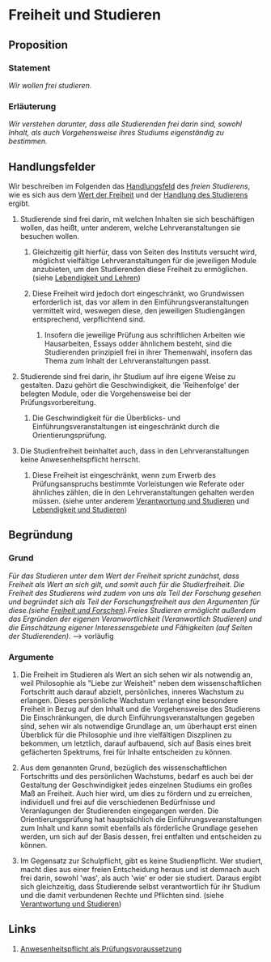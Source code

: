 <!---
   NAME - The NAME of this project is:
ethos

  FILE - The FILENAME of the current file is:
/v2a4.md

  CREATION - This project was CREATED on:
2017-01-28-16:15:00 UTC

  MODIFICATION - This project was last MODIFIED on:
2017-01-28-16:15:00 UTC

  VERSION - The current VERSION of this project is:
<git-commit-hash>-2017-01-28-16:15:00 UTC

  CREATOR(S) - This project was CREATED by:
Michael Czechowski, Martin Maga

  CONTACT - You can CONTACT the creator(s) or developer(s) of this project at:
E-Mail: mail@martinmaga.de

  COPYRIGHT - The COPYRIGHT holder of this project is:
COPYRIGHT (c) 2016 Martin Maga

  LICENSE - This project is LICENSED under the following license:
Martin Maga 2016 CC BY-SA 4.0 https://creativecommons.org

  SUBFILE – This is a SUBFILE! For more INFORMATION on this project go to:
/README.md
--->

# Freiheit und Studieren
## Proposition
### Statement
*Wir wollen frei studieren.*

### Erläuterung
*Wir verstehen darunter, dass alle Studierenden frei darin sind, sowohl Inhalt, als auch Vorgehensweise ihres Studiums eigenständig zu bestimmen.*

## Handlungsfelder
Wir beschreiben im Folgenden das [Handlungsfeld](../synopsis/overview.md) des *freien Studierens*, wie es sich aus dem [Wert der  Freiheit](../values/v2_freedom.md) und der [Handlung des Studierens](../actions/a4_study.md) ergibt.

1. Studierende sind frei darin, mit welchen Inhalten sie sich beschäftigen wollen, das heißt, unter anderem, welche Lehrveranstaltungen sie besuchen wollen.

    1. Gleichzeitig gilt hierfür, dass von Seiten des Instituts versucht wird, möglichst vielfältige Lehrveranstaltungen für die jeweiligen Module anzubieten, um den Studierenden diese Freiheit zu ermöglichen. (siehe [Lebendigkeit und Lehren](../contents/fields/v3a2.md))
    2. Diese Freiheit wird jedoch dort eingeschränkt, wo Grundwissen erforderlich ist, das vor allem in den Einführungsveranstaltungen vermittelt wird, weswegen diese, den jeweiligen Studiengängen entsprechend, verpflichtend sind.

        1. Insofern die jeweilige Prüfung aus schriftlichen Arbeiten wie Hausarbeiten, Essays odder ähnlichem besteht, sind die Studierenden prinzipiell frei in ihrer Themenwahl, insofern das Thema zum Inhalt der Lehrveranstaltungen passt.

2. Studierende sind frei darin, ihr Studium auf ihre eigene Weise zu gestalten. Dazu gehört die Geschwindigkeit, die 'Reihenfolge' der belegten Module, oder die Vorgehensweise bei der Prüfungsvorbereitung.

    1. Die Geschwindigkeit für die Überblicks- und Einführungsveranstaltungen ist eingeschränkt durch die Orientierungsprüfung.

3. Die Studienfreiheit beinhaltet auch, dass in den Lehrveranstaltungen keine Anwesenheitspflicht herrscht.

    1. Diese Freiheit ist eingeschränkt, wenn zum Erwerb des Prüfungsanspruchs bestimmte Vorleistungen wie Referate oder ähnliches zählen, die in den Lehrveranstaltungen gehalten werden müssen. (siehe unter anderem [Verantwortung und Studieren](../contents/fields/v6a4.md) und [Lebendigkeit und Studieren](../contents/fields/v3a4.md))

## Begründung
### Grund
*Für das Studieren unter dem Wert der Freiheit spricht zunächst, dass Freiheit als Wert an sich gilt, und somit auch für die Studierfreiheit. Die Freiheit des Studierens wird zudem von uns als Teil der Forschung gesehen und begründet sich als Teil der Forschungsfreiheit aus den Argumenten für diese.(siehe [Freiheit und Forschen](../contents/fields/v2a1.md)).Freies Studieren ermöglicht außerdem das Ergründen der eigenen Veranwortlichkeit (Veranwortlich Studieren) und die Einschätzung eigener Interessensgebiete und Fähigkeiten (auf Seiten der Studierenden).* --> vorläufig

### Argumente
1. Die Freiheit im Studieren als Wert an sich sehen wir als notwendig an, weil Philosophie als "Liebe zur Weisheit" neben dem wissenschaftlichen Fortschritt auch darauf abzielt, persönliches, inneres Wachstum zu erlangen. Dieses persönliche Wachstum verlangt eine besondere Freiheit in Bezug auf den Inhalt und die Vorgehensweise des Studierens
Die Einschränkungen, die durch Einführungsveranstaltungen gegeben sind, sehen wir als notwendige Grundlage an, um überhaupt erst einen Überblick für die Philosophie und ihre vielfältigen Diszplinen zu bekommen, um letztlich, darauf aufbauend, sich auf Basis eines breit gefächerten Spektrums, frei für Inhalte entscheiden zu können.

2. Aus dem genannten Grund, bezüglich des wissenschaftlichen Fortschritts und des persönlichen Wachstums, bedarf es auch bei der Gestaltung der Geschwindigkeit jedes einzelnen Studiums ein großes Maß an Freiheit. Auch hier wird, um dies zu fördern und zu erreichen, individuell und frei auf die verschiedenen Bedürfnisse und Veranlagungen der Studierenden eingegangen werden. Die Orientierungsprüfung hat hauptsächlich die Einführungsveranstaltungen zum Inhalt und kann somit ebenfalls als förderliche Grundlage gesehen werden, um sich auf der Basis dessen, frei entfalten und entscheiden zu können.

3. Im Gegensatz zur Schulpflicht, gibt es keine Studienpflicht. Wer studiert, macht dies aus einer freien Entscheidung heraus und ist demnach auch frei darin, sowohl 'was', als auch 'wie' er oder sie studiert.
Daraus ergibt sich gleichzeitig, dass Studierende selbst verantwortlich für ihr Studium und die damit verbundenen Rechte und Pflichten sind. (siehe [Verantwortung und Studieren](../contents/fields/v6a4.md))

## Links
  1. [Anwesenheitspflicht als Prüfungsvoraussetzung](https://www.stura.uni-halle.de/blog/anwesenheitspflicht-als-pruefungsvoraussetzung/)

